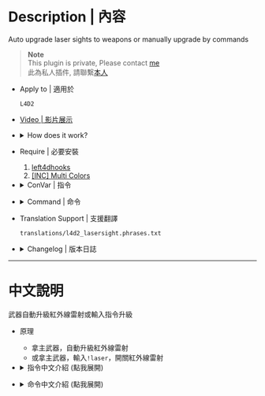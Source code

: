 # Description | 內容
Auto upgrade laser sights to weapons or manually upgrade by commands

> __Note__ <br/>
This plugin is private, Please contact [me](https://github.com/fbef0102/Game-Private_Plugin#私人插件列表-private-plugins-list)<br/>
此為私人插件, 請聯繫[本人](https://github.com/fbef0102/Game-Private_Plugin#私人插件列表-private-plugins-list)

* Apply to | 適用於
	```
	L4D2
	```

* [Video | 影片展示](https://youtu.be/eNFcXMafLuQ)

* <details><summary>How does it work?</summary>

	* Pick up weapons -> Auto upgrade laser sights
	* Type ```!laser``` -> on/off upgrade sight
</details>

* Require | 必要安裝
	1. [left4dhooks](https://forums.alliedmods.net/showthread.php?t=321696)
	2. [[INC] Multi Colors](https://github.com/fbef0102/L4D1_2-Plugins/releases/tag/Multi-Colors)

* <details><summary>ConVar | 指令</summary>

	* cfg/sourcemod/l4d2_lasersight.cfg
		```php
		//  How long do the commands 'cool down' (0=No cold down)
		l4d2_lasersight_delay "1.0"

		// If 1, Auto upgrade laser sight when survivors pick up primary weapons
		l4d2_lasersight_auto "1"

		// If 1, block laser command once game starts (survivors leaving saferoom / survival or scavenge begins)
		l4d2_lasersight_game_block "0"

		// If 1, block laser command if there are no any upgrade_laser_sight on the map
		l4d2_lasersight_map_block "0"
		```
</details>

* <details><summary>Command | 命令</summary>

	* **Toggle laser sight**
		```php
		sm_laser
		```
</details>

* Translation Support | 支援翻譯
	```
	translations/l4d2_lasersight.phrases.txt
	```

* <details><summary>Changelog | 版本日誌</summary>

	* v1.2h (2024-11-4)
		* Auto upgrade laser sight when survivors pick up primary weapons
		* Update cvars
		* Update cmds

	* v1.1h (2024-9-3)
		* Add translation file

	* v1.0h (2022-11-27)
		* Remake code
		* Add cvars amd command limit

	* v0.0
		* [By AtomicStryker](https://forums.alliedmods.net/showthread.php?t=97946)
</details>

- - - -
# 中文說明
武器自動升級紅外線雷射或輸入指令升級

* 原理
	* 拿主武器，自動升級紅外線雷射
	* 或拿主武器，輸入```!laser```，開關紅外線雷射

* <details><summary>指令中文介紹 (點我展開)</summary>

	* cfg/sourcemod/l4d2_lasersight.cfg
		```php
		// 使用!laser的冷卻時間 (0=無冷卻時間)
		l4d2_lasersight_delay "1.0"

		// 為1時，玩家撿起主武器時，自動升級紅外線雷射
		l4d2_lasersight_auto "1"

		// 為1時，遊戲開始後不能使用指令 (倖存者離開安全區域 / 生存或清道夫模式計時開始)
		l4d2_lasersight_game_block "0"

		// 為1時，地圖上沒有紅外線雷射升級裝置時，不能使用指令
		l4d2_lasersight_map_block "0"
		```
</details>

* <details><summary>命令中文介紹 (點我展開)</summary>

	* **開/關紅外線**
		```php
		sm_laser
		```
</details>
